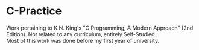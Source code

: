 # C-Practice
Work pertaining to K.N. King's "C Programming, A Modern Approach" (2nd Edition). Not related to any curriculum, entirely Self-Studied.  
Most of this work was done before my first year of university.
